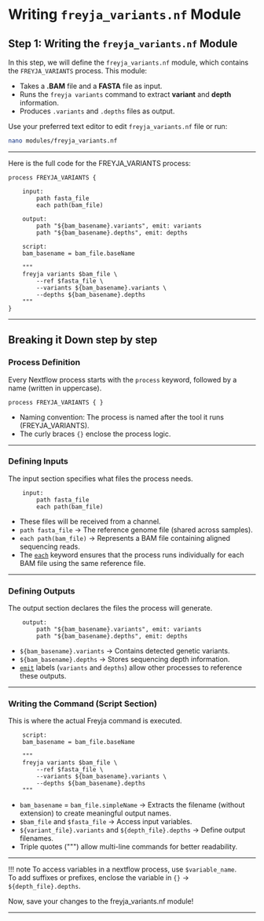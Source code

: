# **Writing `freyja_variants.nf` Module**

## **Step 1: Writing the `freyja_variants.nf` Module**  

In this step, we will define the `freyja_variants.nf` module, which contains the `FREYJA_VARIANTS` process. This module:

- Takes a **.BAM** file and a **FASTA** file as input.
- Runs the `freyja variants` command to extract **variant** and **depth** information.
- Produces `.variants` and `.depths` files as output.

Use your preferred text editor to edit `freyja_variants.nf` file or run:  

```bash
nano modules/freyja_variants.nf
```

---

Here is the full code for the FREYJA_VARIANTS process:

```nextflow
process FREYJA_VARIANTS {
    
    input:
        path fasta_file
        each path(bam_file)
        
    output:
        path "${bam_basename}.variants", emit: variants
        path "${bam_basename}.depths", emit: depths

    script:
    bam_basename = bam_file.baseName

    """
    freyja variants $bam_file \
        --ref $fasta_file \
        --variants ${bam_basename}.variants \
        --depths ${bam_basename}.depths
    """
}
```

---

## **Breaking it Down step by step**
### **Process Definition**
Every Nextflow process starts with the `process` keyword, followed by a name (written in uppercase).

```nextflow
process FREYJA_VARIANTS { }
```

- Naming convention: The process is named after the tool it runs (FREYJA_VARIANTS).
- The curly braces `{}` enclose the process logic.

---

### **Defining Inputs**
The input section specifies what files the process needs.

```nextflow
    input:
        path fasta_file
        each path(bam_file)
```

- These files will be received from a channel.
- `path fasta_file` → The reference genome file (shared across samples).
- `each path(bam_file)` → Represents a BAM file containing aligned sequencing reads.
- The [`each`](https://www.nextflow.io/docs/latest/process.html#input-repeaters-each) keyword ensures that the process runs individually for each BAM file using the same reference file.

---

### **Defining Outputs**
The output section declares the files the process will generate.

```nextflow
    output:
        path "${bam_basename}.variants", emit: variants
        path "${bam_basename}.depths", emit: depths
```

- `${bam_basename}.variants` → Contains detected genetic variants.
- `${bam_basename}.depths` → Stores sequencing depth information.
- [`emit`](https://www.nextflow.io/docs/latest/process.html#naming-outputs) labels (`variants` and `depths`) allow other processes to reference these outputs.

---

### **Writing the Command (Script Section)**
This is where the actual Freyja command is executed.

```nextflow
    script:
    bam_basename = bam_file.baseName

    """
    freyja variants $bam_file \
        --ref $fasta_file \
        --variants ${bam_basename}.variants \
        --depths ${bam_basename}.depths
    """
```

- `bam_basename` = `bam_file.simpleName` → Extracts the filename (without extension) to create meaningful output names.
- `$bam_file` and `$fasta_file` → Access input variables.
- `${variant_file}.variants` and `${depth_file}.depths` → Define output filenames.
- Triple quotes (""") allow multi-line commands for better readability.

---

!!! note
    To access variables in a nextflow process, use `$variable_name`.<br>
    To add suffixes or prefixes, enclose the variable in `{}` → `${depth_file}.depths`.<br>

Now, save your changes to the freyja_variants.nf module!

---